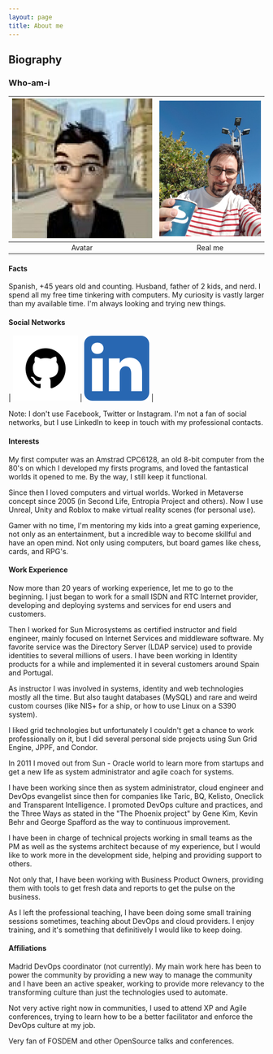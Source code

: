 ```yaml
---
layout: page
title: About me
---
```


## Biography

### Who-am-i

| ![Jorge Moratilla's Avatar](/assets/img/jmoratilla.jpg) | ![Jorge Moratilla's real pic](/assets/img/20190327_162655.jpg) |
| :---:  | :-----: |
| Avatar | Real me |

#### Facts

Spanish, +45 years old and counting.  Husband, father of 2 kids, and nerd. I
 spend all my free time tinkering with computers.  My curiosity is vastly
 larger than my available time. I'm always looking and trying new things.

#### Social Networks

| [![Github](/assets/img/github.png)](https://github.com/jmoratilla) | [![LinkedIn](/assets/img/linkedin.webp)](https://linkedin.com/in/moratilla/) |

Note: I don't use Facebook, Twitter or Instagram.  I'm not a fan of social
 networks, but I use LinkedIn to keep in touch with my professional contacts.

#### Interests

My first computer was an Amstrad CPC6128, an old 8-bit computer from the 80's
 on which I developed my firsts programs, and loved the fantastical worlds it
 opened to me.  By the way, I still keep it functional.

Since then I loved computers and virtual worlds.  Worked in Metaverse concept
 since 2005 (in Second Life, Entropia Project and others).  Now I use Unreal,
 Unity and Roblox to make virtual reality scenes (for personal use).

Gamer with no time, I'm mentoring my kids into a great gaming experience, not
 only as an entertainment, but a incredible way to become skillful and have an
 open mind.  Not only using computers, but board games like chess, cards, and
 RPG's.

#### Work Experience

Now more than 20 years of working experience, let me to go to the beginning.
  I just began to work for a small ISDN and RTC Internet provider, developing
 and deploying systems and services for end users and customers.

Then I worked for Sun Microsystems as certified instructor and field engineer,
 mainly focused on Internet Services and middleware software.  My favorite
 service was the Directory Server (LDAP service) used to provide identities
 to several millions of users.  I have been working in Identity products for
 a while and implemented it in several customers around Spain and Portugal.

As instructor I was involved in systems, identity and web technologies mostly
 all the time.  But also taught databases (MySQL) and rare and weird custom
 courses (like NIS+ for a ship, or how to use Linux on a S390 system).

I liked grid technologies but unfortunately I couldn't get a chance to work
 professionally on it, but I did several personal side projects using Sun Grid
 Engine, JPPF, and Condor.

In 2011 I moved out from Sun - Oracle world to learn more from startups and
 get a new life as system administrator and agile coach for systems.

I have been working since then as system administrator, cloud engineer and DevOps
 evangelist since then for companies like Taric, BQ, Kelisto, Oneclick and Transparent Intelligence.  I promoted DevOps culture and practices, and the
 Three Ways as stated in the "The Phoenix project" by Gene Kim, Kevin Behr and George Spafford as the way to continuous improvement.

I have been in charge of technical projects working in small teams as the PM as
 well as the systems architect because of my experience, but I would like to
 work more in the development side, helping and providing support to others.

Not only that, I have been working with Business Product Owners, providing them
 with tools to get fresh data and reports to get the pulse on the business.

As I left the professional teaching, I have been doing some small training
 sessions sometimes, teaching about DevOps and cloud providers.  I enjoy
 training, and it's something that definitively I would like to keep doing.

#### Affiliations

Madrid DevOps coordinator (not currently).  My main work here has been to power
 the community by providing a new way to manage the community and I have been an
 active speaker, working to provide more relevancy to the transforming culture
 than just the technologies used to automate.

Not very active right now in communities, I used to attend XP and Agile conferences,
 trying to learn how to be a better facilitator and enforce the DevOps culture at
 my job.

Very fan of FOSDEM and other OpenSource talks and conferences.

